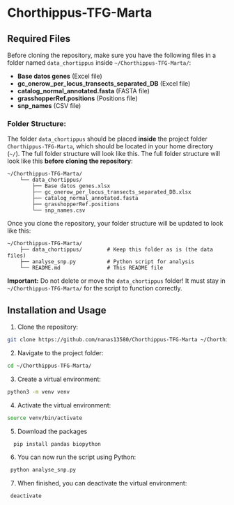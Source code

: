 # Chorthippus-TFG-Marta

## Required Files

Before cloning the repository, make sure you have the following files in a folder named `data_chortippus` inside `~/Chorthippus-TFG-Marta/`:

- **Base datos genes** (Excel file)
- **gc_onerow_per_locus_transects_separated_DB** (Excel file)
- **catalog_normal_annotated.fasta** (FASTA file)
- **grasshopperRef.positions** (Positions file)
- **snp_names** (CSV file)

### Folder Structure:

The folder `data_chortippus` should be placed **inside** the project folder `Chorthippus-TFG-Marta`, which should be located in your home directory (`~/`). The full folder structure will look like this. The full folder structure will look like this **before cloning the repository**:

```
~/Chorthippus-TFG-Marta/  
    └── data_chortippus/  
        ├── Base datos genes.xlsx  
        ├── gc_onerow_per_locus_transects_separated_DB.xlsx  
        ├── catalog_normal_annotated.fasta  
        ├── grasshopperRef.positions  
        └── snp_names.csv
```

Once you clone the repository, your folder structure will be updated to look like this:

```
~/Chorthippus-TFG-Marta/  
    ├── data_chortippus/        # Keep this folder as is (the data files)  
    ├── analyse_snp.py          # Python script for analysis  
    └── README.md               # This README file
```

**Important:** Do not delete or move the `data_chortippus` folder! It must stay in `~/Chorthippus-TFG-Marta/` for the script to function correctly.

## Installation and Usage

1. Clone the repository:

  ```bash
  git clone https://github.com/nanas13580/Chorthippus-TFG-Marta ~/Chorthippus-TFG-Marta/
  ```

2. Navigate to the project folder:

  ```bash
  cd ~/Chorthippus-TFG-Marta/
  ```

3. Create a virtual environment:

  ```bash
  python3 -m venv venv
  ```

4. Activate the virtual environment:

  ```bash
  source venv/bin/activate
  ```

5. Download the packages

 ```bash
   pip install pandas biopython
 ```
   
6. You can now run the script using Python:

 ```bash
  python analyse_snp.py
 ```
7. When finished, you can deactivate the virtual environment:

 ```bash
  deactivate
 ```
